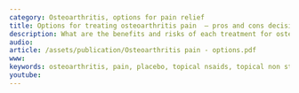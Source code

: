 ```yaml
---
category: Osteoarthritis, options for pain relief
title: Options for treating osteoarthritis pain  – pros and cons decision aid
description: What are the benefits and risks of each treatment for osteoarthritis pain?
audio: 
article: /assets/publication/Osteoarthritis pain - options.pdf
www: 
keywords: osteoarthritis, pain, placebo, topical nsaids, topical non steroidal anti-inflammatories, non steroidal anti-inflammatories, opiates, codeine, tramadol, surgery, paracetamol, TENS, acupuncture, capsaicin cream, chilli powder cream, glucosamine, chondroitin sulphate, shared decision options, options, Keith Birrell, James McCormack, understanding your pain, livewellwithpain, Functional pain, complementary, over the counter medication, lifestyle, exercise, healthy weight, NSAIDs, prescription medication,  duloxetine, opioids, oxycodone, morphine, amitriptyline, nortriptyline, medication to help sleep, joint injections, intra-articular corticosteroid injection, joint replacement, benefits, serious harms and side effects, paincalculator.com
youtube:
--- 
```

